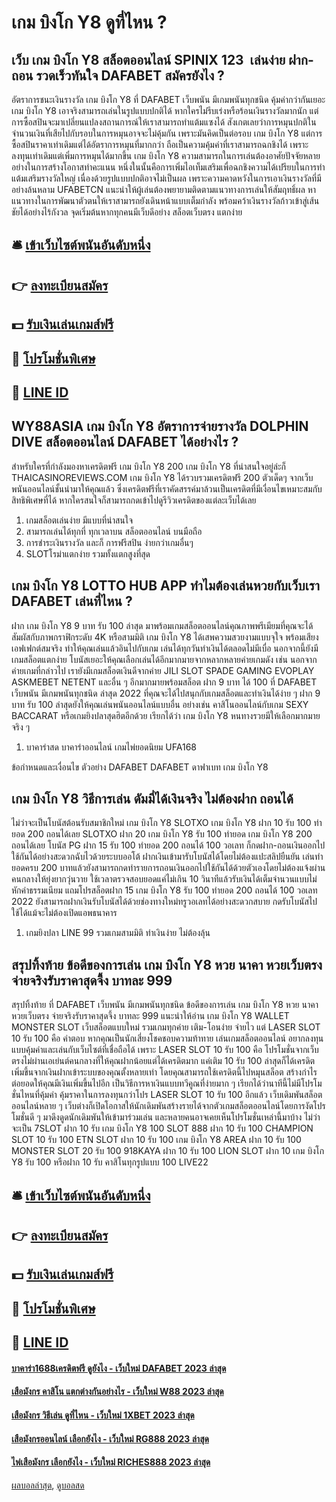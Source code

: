 # เกม บิงโก Y8 ดูที่ไหน ?
## เว็บ เกม บิงโก Y8 สล็อตออนไลน์ SPINIX 123  เล่นง่าย ฝาก-ถอน รวดเร็วทันใจ DAFABET สมัครยังไง ?
อัตราการชนะเงินรางวัล เกม บิงโก Y8 ที่ DAFABET เว็บพนัน มีเกมพนันทุกชนิด คุ้มค่ากว่ากันเยอะ เกม บิงโก Y8 เอาจริงสามารถเล่นในรูปแบบปกติได้ หากใครไม่รีบเร่งหรือร้อนเงินรางวัลมากนัก แต่การซื้อสปินจะมาเปลี่ยนแปลงสถานการณ์ให้เราสามารถทำแต้มแซงได้ สังเกตเลยว่าการหมุนปกติในจำนวนเงินที่เสียไปกับรอบในการหมุนอาจจะไม่คุ้มกัน เพราะมันคิดเป็นต่อรอบ เกม บิงโก Y8 แต่การซื้อสปินราคาเท่าเดิมแต่ได้อัตราการหมุนที่มากกว่า ถือเป็นความคุ้มค่าที่เราสามารถฉกชิงได้ เพราะลงทุนเท่าเดิมแต่เพิ่มการหมุนได้มากขึ้น เกม บิงโก Y8 ความสามารถในการเล่นต้องอาศัยปัจจัยหลายอย่างในการสร้างโอกาสทำคะแนน หนึ่งในนั้นคือการเพิ่มไอเท็มเสริมเพื่อฉกชิงความได้เปรียบในการทำแต้มเสริมรางวัลใหญ่ เนื่องด้วยรูปแบบปกติอาจไม่เป็นผล เพราะความคาดหวังในการเอาเงินรางวัลที่มีอย่างล้นหลาม UFABETCN แนะนำให้ผู้เล่นต้องพยายามติดตามแนวทางการเล่นให้สัมฤทธิ์ผล หาแนวทางในการพัฒนาตัวตนให้เราสามารถยังเดินหน้าแบบเต็มกำลัง พร้อมคว้าเงินรางวัลก้าวเข้าสู่เส้นชัยได้อย่างไร้กังวล จุดเริ่มต้นหากทุกคนมีเว็บดีอย่าง สล็อตเว็บตรง แตกง่าย

## 🛎 [เข้าเว็บไซต์พนันอันดับหนึ่ง](https://bit.ly/3SdLNi2)
## 👉 [ลงทะเบียนสมัคร](https://bit.ly/3SdLNi2)
## 💵 [รับเงินเล่นเกมส์ฟรี](https://bit.ly/3dyRKHj)
## 👑 [โปรโมชั่นพิเศษ](https://bit.ly/3dyRKHj)
## 📱 [LINE ID](https://bit.ly/3dyRKHj)

## WY88ASIA เกม บิงโก Y8 อัตราการจ่ายรางวัล DOLPHIN DIVE สล็อตออนไลน์ DAFABET ได้อย่างไร ?
สำหรับใครที่กำลังมองหาเครดิตฟรี เกม บิงโก Y8 200 เกม บิงโก Y8 ที่น่าสนใจอยู่ล่ะก็ THAICASINOREVIEWS.COM เกม บิงโก Y8 ได้รวบรวมเครดิตฟรี 200 ตัวเด็ดๆ จากเว็บพนันออนไลน์ชั้นนำมาให้คุณแล้ว ซึ่งเครดิตฟรีที่เราคัดสรรค์มาล้วนเป็นเครดิตที่มีเงื่อนไขเหมาะสมกับสิทธิพิเศษที่ได้ หากใครสนใจก็สามารถกดเข้าไปดูรีวิวเครดิตของแต่ละเว็บได้เลย
1. เกมสล็อตเล่นง่าย มีแบบที่น่าสนใจ
2. สามารถเล่นได้ทุกที่ ทุกเวลาบน สล็อตออนไลน์ บนมือถือ
3. การชำระเงินรางวัล และก็ การฟรีสปิน ง่ายกว่าเกมอื่นๆ
4. SLOTโรม่าแตกง่าย รวมทั้งแตกสูงที่สุด

## เกม บิงโก Y8 LOTTO HUB APP ทำไมต้องเล่นหวยกับเว็บเรา DAFABET เล่นที่ไหน ?
ฝาก เกม บิงโก Y8 9 บาท รับ 100 ล่าสุด มาพร้อมเกมสล็อตออนไลน์คุณภาพพรีเมียมที่คุณจะได้สัมผัสกับภาพกราฟิกระดับ 4K หรือสามมิติ เกม บิงโก Y8 ได้เสพความสวยงามแบบจุใจ พร้อมเสียงเอฟเฟกต์สมจริง ทำให้คุณเล่นแล้วอินไปกับเกม เล่นได้ทุกวันทำเงินได้ตลอดไม่มีเบื่อ นอกจากนี้ยังมีเกมสล็อตแตกง่าย โบนัสเยอะให้คุณเลือกเล่นได้อีกมากมายจากหลากหลายค่ายเกมดัง เช่น
นอกจากค่ายเกมที่กล่าวไป เรายังมีเกมสล็อตเงินดีจากค่าย JILI SLOT SPADE GAMING EVOPLAY ASKMEBET NETENT และอื่น ๆ อีกมากมายพร้อมสล็อต ฝาก 9 บาท ได้ 100 ที่ DAFABET เว็บพนัน มีเกมพนันทุกชนิด ล่าสุด 2022 ที่คุณจะได้ไปสนุกกับเกมสล็อตและทำเงินได้ง่าย ๆ ฝาก 9 บาท รับ 100 ล่าสุดยังให้คุณเล่นพนันออนไลน์แบบอื่น อย่างเช่น คาสิโนออนไลน์กับเกม SEXY BACCARAT หรือเกมยิงปลาสุดฮิตอีกด้วย เรียกได้ว่า เกม บิงโก Y8 หนทางรวยมีให้เลือกมากมายจริง ๆ
1. บาคาร่าสด บาคาร่าออนไลน์ เกมไพ่ยอดนิยม UFA168

ข้อกำหนดและเงื่อนไข
ตัวอย่าง DAFABET DAFABET ดาฟาเบท เกม บิงโก Y8

## เกม บิงโก Y8 วิธีการเล่น ดัมมี่ได้เงินจริง ไม่ต้องฝาก ถอนได้
ไม่ว่าจะเป็นโบนัสต้อนรับสมาชิกใหม่ เกม บิงโก Y8 SLOTXO เกม บิงโก Y8 ฝาก 10 รับ 100 ทำยอด 200 ถอนได้เลย SLOTXO ฝาก 20 เกม บิงโก Y8 รับ 100 ทำยอด เกม บิงโก Y8 200 ถอนได้เลย โบนัส PG ฝาก 15 รับ 100 ทํายอด 200 ถอนได้ 100 วอเลท ก็กดฝาก-ถอนเงินออกไปใช้กันได้อย่างสะดวกฉับไวด้วยระบบออโต้ ฝากเงินเข้ามารับโบนัสได้โดยไม่ต้องแปะสลิปยืนยัน เล่นทำยอดครบ 200 บาทแล้วยังสามารถกดทำรายการถอนเงินออกไปใช้กันได้ด้วยตัวเองโดยไม่ต้องแจ้งผ่านคนกลางให้ยุ่งยากวุ่นวาย ใช้เวลาตรวจสอบยอดแค่ไม่เกิน 10 วินาทีแล้วรับเงินได้เต็มจำนวนแบบไม่หักค่าธรรมเนียม แถมโปรสล็อตฝาก 15 เกม บิงโก Y8 รับ 100 ทํายอด 200 ถอนได้ 100 วอเลท 2022 ยังสามารถฝากเงินรับโบนัสได้ด้วยช่องทางใหม่ทรูวอเลทได้อย่างสะดวกสบาย กดรับโบนัสไปใช้ได้แม้จะไม่ต้องเปิดแอพธนาคาร
1. เกมยิงปลา LINE 99 รวมเกมสามมิติ ทำเงินง่าย ไม่ต้องลุ้น

## สรุปทิ้งท้าย ข้อดีของการเล่น เกม บิงโก Y8 หวย นาคา หวยเว็บตรง จ่ายจริงรับราคาสุดจึ้ง บาทละ 999
สรุปทิ้งท้าย ที่ DAFABET เว็บพนัน มีเกมพนันทุกชนิด ข้อดีของการเล่น เกม บิงโก Y8 หวย นาคา หวยเว็บตรง จ่ายจริงรับราคาสุดจึ้ง บาทละ 999 แนะนำให้อ่าน เกม บิงโก Y8 WALLET MONSTER SLOT เว็บสล็อตแบบใหม่ รวมเกมทุกค่าย เติม-โอนง่าย จ่ายไว
แต่ LASER SLOT 10 รับ 100 คือ คำตอบ หากคุณเป็นนักเสี่ยงโชคชอบความท้าทาย เล่นเกมสล็อตออนไลน์ อยากลงทุนแบบคุ้มค่าและเล่นกับเว็บไซต์ที่เชื่อถือได้ เพราะ LASER SLOT 10 รับ 100 คือ โปรโมชั่นจากเว็บตรงไม่ผ่านเอเย่นต์คนกลางที่ให้คุณฝากน้อยแต่ได้เครดิตมาก แค่เติม 10 รับ 100 ล่าสุดก็ได้เครดิตเพิ่มขึ้นจากเงินฝากเข้าระบบของคุณตั้งหลายเท่า โดยคุณสามารถใช้เครดิตนี้ไปหมุนสล็อต สร้างกำไรต่อยอดให้คุณมีเงินเพิ่มขึ้นไปอีก เป็นวิธีการหาเงินแบบทวีคูณที่ง่ายมาก ๆ เรียกได้ว่านาทีนี้ไม่มีโปรโมชั่นไหนที่คุ้มค่า คุ้มราคาในการลงทุนกว่าโปร LASER SLOT 10 รับ 100 อีกแล้ว
เว็บเดิมพันสล็อตออนไลน์หลาย ๆ เว็บต่างก็เปิดโอกาสให้นักเดิมพันสร้างรายได้จากตัวเกมสล็อตออนไลน์โดยการงัดโปรโมชั่นดี ๆ มาดึงดูดนักเดิมพันให้เข้ามาร่วมเล่น และหลายคนอาจเคยเห็นโปรโมชั่นเหล่านี้มาบ้าง ไม่ว่าจะเป็น 7SLOT ฝาก 10 รับ เกม บิงโก Y8 100 SLOT 888 ฝาก 10 รับ 100 CHAMPION SLOT 10 รับ 100 ETN SLOT ฝาก 10 รับ 100 เกม บิงโก Y8 AREA ฝาก 10 รับ 100 MONSTER SLOT 20 รับ 100 918KAYA ฝาก 10 รับ 100 LION SLOT ฝาก 10 เกม บิงโก Y8 รับ 100 หรือฝาก 10 รับ คาสิโนทุกรูปแบบ 100 LIVE22

## 🛎 [เข้าเว็บไซต์พนันอันดับหนึ่ง](https://bit.ly/3SdLNi2)
## 👉 [ลงทะเบียนสมัคร](https://bit.ly/3SdLNi2)
## 💵 [รับเงินเล่นเกมส์ฟรี](https://bit.ly/3dyRKHj)
## 👑 [โปรโมชั่นพิเศษ](https://bit.ly/3dyRKHj)
## 📱 [LINE ID](https://bit.ly/3dyRKHj)

#### [บาคาร่า1688เครดิตฟรี ดูยังไง - เว็บใหม่ DAFABET 2023 ล่าสุด](https://atom.io/themes/บาคาร่า1688เครดิตฟรี%20ดูยังไง%20-%20เว็บใหม่%20dafabet%202023%20ล่าสุด)
#### [เสือมังกร คาสิโน แตกต่างกันอย่างไร - เว็บใหม่ W88 2023 ล่าสุด](https://atom.io/themes/เสือมังกร%20คาสิโน%20แตกต่างกันอย่างไร%20-%20เว็บใหม่%20w88%202023%20ล่าสุด)
#### [เสือมังกร วิธีเล่น ดูที่ไหน - เว็บใหม่ 1XBET 2023 ล่าสุด](https://atom.io/themes/เสือมังกร%20วิธีเล่น%20ดูที่ไหน%20-%20เว็บใหม่%201xbet%202023%20ล่าสุด)
#### [เสือมังกรออนไลน์ เลือกยังไง - เว็บใหม่ RG888 2023 ล่าสุด](https://atom.io/themes/เสือมังกรออนไลน์%20เลือกยังไง%20-%20เว็บใหม่%20rg888%202023%20ล่าสุด)
#### [ไพ่เสือมังกร เลือกยังไง - เว็บใหม่ RICHES888 2023 ล่าสุด](https://atom.io/themes/ไพ่เสือมังกร%20เลือกยังไง%20-%20เว็บใหม่%20riches888%202023%20ล่าสุด)

[ผลบอลล่าสุด](https://siamsport.tv "ผลบอลล่าสุด"), [ดูบอลสด](https://siamsport.tv/ดูบอลสด "ดูบอลสด")